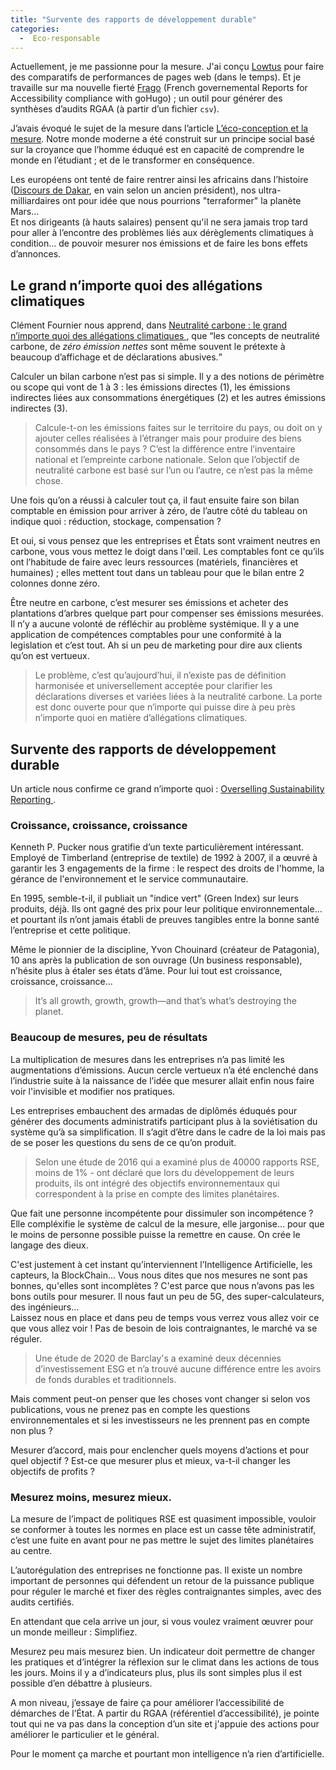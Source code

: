 ```yaml
---
title: "Survente des rapports de développement durable"
categories:
  -  Eco-responsable
---
```


Actuellement, je me passionne pour la mesure. J'ai conçu [Lowtus](https://lowtus.fr) pour faire des comparatifs de performances de pages web (dans le temps). Et je travaille sur ma nouvelle fierté [Frago](https://github.com/lowdit/frago/) (French governemental Reports for Accessibility compliance with goHugo) ; un outil pour générer des synthèses d’audits RGAA (à partir d’un fichier `csv`).

J’avais évoqué le sujet de la mesure dans l’article [L’éco-conception et la mesure](https://bertrandkeller.info/2020/12/04/eco-conception-et-mesure/). Notre monde moderne a été construit sur un principe social basé sur la croyance que l’homme éduqué est en capacité de comprendre le monde en l’étudiant ; et de le transformer en conséquence.

Les européens ont tenté de faire rentrer ainsi les africains dans l’histoire ([Discours de Dakar](https://fr.wikipedia.org/wiki/Discours_de_Dakar), en vain selon un ancien président), nos ultra-milliardaires ont pour idée que nous pourrions "terraformer" la planète Mars…  
Et nos dirigeants (à hauts salaires) pensent qu'il ne sera jamais trop tard pour aller à l’encontre des problèmes liés aux dérèglements climatiques à condition… de pouvoir mesurer nos émissions et de faire les bons effets d’annonces.

## Le grand n’importe quoi des allégations climatiques

Clément Fournier nous apprend, dans [Neutralité carbone : le grand n’importe quoi des allégations climatiques ](https://youmatter.world/fr/neutralite-carbone-allegations-climatiques-greenwashing/), que <q>les concepts de neutralité carbone, de *zéro émission nettes* sont même souvent le prétexte à beaucoup d’affichage et de déclarations abusives.</q>

Calculer un bilan carbone n’est pas si simple. Il y a des notions de périmètre ou scope qui vont de 1 à 3 : les émissions directes (1), les émissions indirectes liées aux consommations énergétiques (2) et les autres émissions indirectes (3).

>  Calcule-t-on les émissions faites sur le territoire du pays, ou doit on y ajouter celles réalisées à l’étranger mais pour produire des biens consommés dans le pays ? C’est la différence entre l’inventaire national et l’empreinte carbone nationale. Selon que l’objectif de neutralité carbone est basé sur l’un ou l’autre, ce n’est pas la même chose.

Une fois qu’on a réussi à calculer tout ça, il faut ensuite faire son bilan comptable en émission pour arriver à zéro, de l’autre côté du tableau on indique quoi : réduction, stockage, compensation ?

Et oui, si vous pensez que les entreprises et États sont vraiment neutres en carbone, vous vous mettez le doigt dans l'œil. Les comptables font ce qu’ils ont l’habitude de faire avec leurs ressources (matériels, financières et humaines) ; elles mettent tout dans un tableau pour que le bilan entre 2 colonnes donne zéro.

Être neutre en carbone, c’est mesurer ses émissions et acheter des plantations d’arbres quelque part pour compenser ses émissions mesurées. Il n’y a aucune volonté de réfléchir au problème systémique. Il y a une application de compétences comptables pour une conformité à la legislation et c’est tout. Ah si un peu de marketing pour dire aux clients qu’on est vertueux.

> Le problème, c’est qu’aujourd’hui, il n’existe pas de définition harmonisée et universellement acceptée pour clarifier les déclarations diverses et variées liées à la neutralité carbone. La porte est donc ouverte pour que n’importe qui puisse dire à peu près n’importe quoi en matière d’allégations climatiques.

## Survente des rapports de développement durable

Un article nous confirme ce grand n’importe quoi : [Overselling Sustainability Reporting ](https://hbr.org/2021/05/overselling-sustainability-reporting).

### Croissance, croissance, croissance

Kenneth P. Pucker nous gratifie d’un texte particulièrement intéressant. Employé de Timberland (entreprise de textile) de 1992 à 2007, il a œuvré à garantir les 3 engagements de la firme : le respect des droits de l'homme, la gérance de l'environnement et le service communautaire.

En 1995, semble-t-il, il publiait un "indice vert" (Green Index) sur leurs produits, déjà. Ils ont gagné des prix pour leur politique environnementale… et pourtant ils n’ont jamais établi de preuves tangibles entre la bonne santé l’entreprise et cette politique.

Même le pionnier de la discipline, Yvon Chouinard (créateur de Patagonia), 10 ans après la publication de son ouvrage (Un business responsable), n’hésite plus à étaler ses états d’âme. Pour lui tout est croissance, croissance, croissance…

> It’s all growth, growth, growth—and that’s what’s destroying the planet.

### Beaucoup de mesures, peu de résultats

La multiplication de mesures dans les entreprises n’a pas limité les augmentations d’émissions. Aucun cercle vertueux n’a été enclenché dans l’industrie suite à la naissance de l’idée que mesurer allait enfin nous faire voir l'invisible et modifier nos pratiques.

Les entreprises embauchent des armadas de diplômés éduqués pour générer des documents administratifs participant plus à la soviétisation du système qu’à sa simplification. Il s’agit d’être dans le cadre de la loi mais pas de se poser les questions du sens de ce qu’on produit.

> Selon une étude de 2016 qui a examiné plus de 40000 rapports RSE, moins de 1% - ont déclaré que lors du développement de leurs produits, ils ont intégré des objectifs environnementaux qui correspondent à la prise en compte des limites planétaires.

Que fait une personne incompétente pour dissimuler son incompétence ? Elle compléxifie le système de calcul de la mesure, elle jargonise… pour que le moins de personne possible puisse la remettre en cause. On crée le langage des dieux.

C'est justement à cet instant qu’interviennent l’Intelligence Artificielle, les capteurs, la BlockChain… Vous nous dites que nos mesures ne sont pas bonnes, qu'elles sont incomplètes ? C'est parce que nous n’avons pas les bons outils pour mesurer. Il nous faut un peu de 5G, des super-calculateurs, des ingénieurs…  
Laissez nous en place et dans peu de temps vous verrez vous allez voir ce que vous allez voir ! Pas de besoin de lois contraignantes, le marché va se réguler.

> Une étude de 2020 de Barclay's a examiné deux décennies d’investissement ESG et n’a trouvé aucune différence entre les avoirs de fonds durables et traditionnels.

Mais comment peut-on penser que les choses vont changer si selon vos publications, vous ne prenez pas en compte les questions environnementales et si les investisseurs ne les prennent pas en compte non plus ?

Mesurer d’accord, mais pour enclencher quels moyens d’actions et pour quel objectif ? Est-ce que mesurer plus et mieux, va-t-il changer les objectifs de profits ?

### Mesurez moins, mesurez mieux.

La mesure de l’impact de politiques RSE est quasiment impossible, vouloir se conformer à toutes les normes en place est un casse tête administratif, c’est une fuite en avant pour ne pas mettre le sujet des limites planétaires au centre.

L’autorégulation des entreprises ne fonctionne pas. Il existe un nombre important de personnes qui défendent un retour de la puissance publique pour réguler le marché et fixer des règles contraignantes simples, avec des audits certifiés.

En attendant que cela arrive un jour, si vous voulez vraiment œuvrer pour un monde meilleur : Simplifiez.

Mesurez peu mais mesurez bien. Un indicateur doit permettre de changer les pratiques et d’intégrer la réflexion sur le climat dans les actions de tous les jours. Moins il y a d’indicateurs plus, plus ils sont simples plus il est possible d’en débattre à plusieurs.

A mon niveau, j’essaye de faire ça pour améliorer l’accessibilité de démarches de l’État. A partir du RGAA (référentiel d’accessibilité), je pointe tout qui ne va pas dans la conception d’un site et j'appuie des actions pour améliorer le particulier et le général. 

Pour le moment ça marche et pourtant mon intelligence n’a rien d’artificielle.

